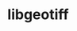 ---
title: "libgeotiff"
layout: cache
categories: [package, develop]
meta: {"versions": ["1.7.1"], "compilers": ["apple-clang@=15.0.0", "gcc@=11.4.0"], "oss": ["ubuntu22.04", "ventura"], "platforms": ["darwin", "linux"], "targets": ["aarch64", "x86_64_v3"], "stacks": ["ml-darwin-aarch64-mps", "ml-linux-x86_64-cpu", "ml-linux-x86_64-cuda", "root"], "num_specs": 6, "num_specs_by_stack": {"ml-darwin-aarch64-mps": 3, "root": 6, "ml-linux-x86_64-cpu": 3, "ml-linux-x86_64-cuda": 3}}
spec_details: [{"hash": "ebe7bokken3sc7kv52vbh6bvmsmkz4ej", "compiler": "apple-clang@=15.0.0", "versions": ["1.7.1"], "os": "ventura", "platform": "darwin", "target": "aarch64", "variants": ["build_system=autotools", "+jpeg", "+proj", "+zlib"], "stacks": ["ml-darwin-aarch64-mps", "root"], "size": "-", "tarball": "https://binaries.spack.io/develop/build_cache/darwin-ventura-aarch64/apple-clang-15.0.0/libgeotiff-1.7.1/darwin-ventura-aarch64-apple-clang-15.0.0-libgeotiff-1.7.1-ebe7bokken3sc7kv52vbh6bvmsmkz4ej.spack"}, {"hash": "ppucuu3m5i2aiuyhojnfrda5aftqz46w", "compiler": "apple-clang@=15.0.0", "versions": ["1.7.1"], "os": "ventura", "platform": "darwin", "target": "aarch64", "variants": ["build_system=autotools", "+jpeg", "+proj", "+zlib"], "stacks": ["ml-darwin-aarch64-mps", "root"], "size": "-", "tarball": "https://binaries.spack.io/develop/build_cache/darwin-ventura-aarch64/apple-clang-15.0.0/libgeotiff-1.7.1/darwin-ventura-aarch64-apple-clang-15.0.0-libgeotiff-1.7.1-ppucuu3m5i2aiuyhojnfrda5aftqz46w.spack"}, {"hash": "edgtc5actohb6g5yndr4thvnkyyqwouw", "compiler": "apple-clang@=15.0.0", "versions": ["1.7.1"], "os": "ventura", "platform": "darwin", "target": "aarch64", "variants": ["build_system=autotools", "+jpeg", "+proj", "+zlib"], "stacks": ["ml-darwin-aarch64-mps", "root"], "size": "-", "tarball": "https://binaries.spack.io/develop/build_cache/darwin-ventura-aarch64/apple-clang-15.0.0/libgeotiff-1.7.1/darwin-ventura-aarch64-apple-clang-15.0.0-libgeotiff-1.7.1-edgtc5actohb6g5yndr4thvnkyyqwouw.spack"}, {"hash": "tkfl5vwmn6sqsejp42wbimq3vbge3l4e", "compiler": "gcc@=11.4.0", "versions": ["1.7.1"], "os": "ubuntu22.04", "platform": "linux", "target": "x86_64_v3", "variants": ["build_system=autotools", "+jpeg", "+proj", "+zlib"], "stacks": ["ml-linux-x86_64-cpu", "ml-linux-x86_64-cuda", "root"], "size": "-", "tarball": "https://binaries.spack.io/develop/build_cache/linux-ubuntu22.04-x86_64_v3/gcc-11.4.0/libgeotiff-1.7.1/linux-ubuntu22.04-x86_64_v3-gcc-11.4.0-libgeotiff-1.7.1-tkfl5vwmn6sqsejp42wbimq3vbge3l4e.spack"}, {"hash": "rhvn23wjgyqf4udlu5fophe3d7tehko2", "compiler": "gcc@=11.4.0", "versions": ["1.7.1"], "os": "ubuntu22.04", "platform": "linux", "target": "x86_64_v3", "variants": ["build_system=autotools", "+jpeg", "+proj", "+zlib"], "stacks": ["ml-linux-x86_64-cpu", "ml-linux-x86_64-cuda", "root"], "size": "-", "tarball": "https://binaries.spack.io/develop/build_cache/linux-ubuntu22.04-x86_64_v3/gcc-11.4.0/libgeotiff-1.7.1/linux-ubuntu22.04-x86_64_v3-gcc-11.4.0-libgeotiff-1.7.1-rhvn23wjgyqf4udlu5fophe3d7tehko2.spack"}, {"hash": "zxw2ut42n4ykthu377oa2rgxangw6lo7", "compiler": "gcc@=11.4.0", "versions": ["1.7.1"], "os": "ubuntu22.04", "platform": "linux", "target": "x86_64_v3", "variants": ["build_system=autotools", "+jpeg", "+proj", "+zlib"], "stacks": ["ml-linux-x86_64-cpu", "ml-linux-x86_64-cuda", "root"], "size": "-", "tarball": "https://binaries.spack.io/develop/build_cache/linux-ubuntu22.04-x86_64_v3/gcc-11.4.0/libgeotiff-1.7.1/linux-ubuntu22.04-x86_64_v3-gcc-11.4.0-libgeotiff-1.7.1-zxw2ut42n4ykthu377oa2rgxangw6lo7.spack"}]
---